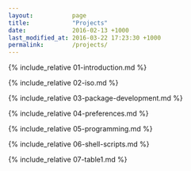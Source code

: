 ```yaml
---
layout:           page
title:            "Projects"
date:             2016-02-13 +1000
last_modified_at: 2016-03-22 17:23:30 +1000
permalink:        /projects/
---
```


{% include_relative 01-introduction.md %}

{% include_relative 02-iso.md %}

{% include_relative 03-package-development.md %}

{% include_relative 04-preferences.md %}

{% include_relative 05-programming.md %}

{% include_relative 06-shell-scripts.md %}

{% include_relative 07-table1.md %}
